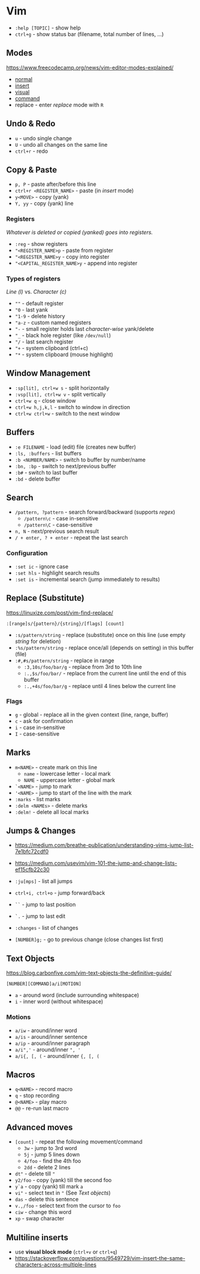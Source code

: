 # Vim

- `:help [TOPIC]` - show help
- `ctrl+g` - show status bar (filename, total number of lines, ...)

## Modes

https://www.freecodecamp.org/news/vim-editor-modes-explained/

- [normal](vim-normal.md)
- [insert](vim-insert.md)
- [visual](vim-visual.md)
- [command](vim-command.md)
- replace - enter _replace_ mode with `R`

## Undo & Redo

- `u` - undo single change
- `U` - undo all changes on the same line
- `ctrl+r` - redo

## Copy & Paste

- `p, P` - paste after/before this line
- `ctrl+r <REGISTER_NAME>` - paste (in _insert_ mode)
- `y<MOVE>` - copy (yank)
- `Y, yy` - copy (yank) line

### Registers

_Whatever is deleted or copied (yanked) goes into registers._

- `:reg` - show registers
- `"<REGISTER_NAME>p` - paste from register
- `"<REGISTER_NAME>y` - copy into register
- `"<CAPITAL_REGISTER_NAME>y` - append into register

### Types of registers

_Line (l)_ vs. _Character (c)_

- `""` - default register
- `"0` - last yank
- `"1-9` - delete history
- `"a-z` - custom named registers
- `"-` - small register holds last _character-wise_ yank/delete
- `"_` - black hole register (like `/dev/null`)
- `"/` - last search register
- `"+` - system clipboard (ctrl+c)
- `"*` - system clipboard (mouse highlight)

## Window Management

- `:sp[lit], ctrl+w s` - split horizontally
- `:vsp[lit], ctrl+w v` - split vertically
- `ctrl+w q` - close window
- `ctrl+w h,j,k,l` - switch to window in direction
- `ctrl+w ctrl+w` - switch to the next window

## Buffers

- `:e FILENAME` - load (edit) file (creates new buffer)
- `:ls, :buffers` - list buffers
- `:b <NUMBER/NAME>` - switch to buffer by number/name
- `:bn, :bp` - switch to next/previous buffer
- `:b#` - switch to last buffer
- `:bd` - delete buffer

## Search

- `/pattern, ?pattern` - search forward/backward (supports _regex_)
    - `/pattern\c` - case in-sensitive
    - `/pattern\C` - case-sensitive
- `n, N` - next/previous search result
- `/ + enter, ? + enter` - repeat the last search

### Configuration

- `:set ic` - ignore case
- `:set hls` - highlight search results
- `:set is` - incremental search (jump immediately to results)

## Replace (Substitute)

https://linuxize.com/post/vim-find-replace/

```
:[range]s/{pattern}/{string}/[flags] [count]
```

- `:s/pattern/string` - replace (substitute) once on this line (use empty _string_ for deletion)
- `:%s/pattern/string` - replace once/all (depends on setting) in this buffer (file)
- `:#,#s/pattern/string` - replace in range
    - `:3,10s/foo/bar/g` - replace from 3rd to 10th line
    - `:.,$s/foo/bar/` - replace from the current line until the end of this buffer
    - `:.,+4s/foo/bar/g` - replace until 4 lines below the current line

### Flags

- `g` - global - replace all in the given context (line, range, buffer)
- `c` - ask for confirmation
- `i` - case in-sensitive
- `I` - case-sensitive

## Marks

- `m<NAME>` - create mark on this line
    - `name` - lowercase letter - local mark
    - `NAME` - uppercase letter - global mark
- ``` `<NAME> ``` - jump to mark
- `'<NAME>` - jump to start of the line with the mark
- `:marks` - list marks
- `:delm <NAMEs>` - delete marks
- `:delm!` - delete all local marks

## Jumps & Changes

- https://medium.com/breathe-publication/understanding-vims-jump-list-7e1bfc72cdf0
- https://medium.com/usevim/vim-101-the-jump-and-change-lists-ef15cfb22c30

- `:ju[mps]` - list all jumps
- `ctrl+i, ctrl+o` - jump forward/back
- ``` `` ``` - jump to last position
- ``` `. ``` - jump to last edit
- `:changes` - list of changes
- `[NUMBER]g;` - go to previous change (close changes list first)

## Text Objects

https://blog.carbonfive.com/vim-text-objects-the-definitive-guide/

```
[NUMBER][COMMAND]a/i[MOTION]
```

- `a` - around word (include surrounding whitespace)
- `i` - inner word (without whitespace)

### Motions

- `a/iw` - around/inner word
- `a/is` - around/inner sentence
- `a/ip` - around/inner paragraph
- `a/i",'` - around/inner `", '`
- `a/i{, [, (` - around/inner `{, [, (`

## Macros

- `q<NAME>` - record macro
- `q` - stop recording
- `@<NAME>` - play macro
- `@@` - re-run last macro

## Advanced moves

- `[count]` - repeat the following movement/command
    - `3w` - jump to 3rd word
    - `5j` - jump 5 lines down
    - `4/foo` - find the 4th foo
    - `2dd` - delete 2 lines
- `dt"` - delete till `"`
- `y2/foo` - copy (yank) till the second foo
- ``` y`a ``` - copy (yank) till mark `a`
- `vi"` - select text in `"` (See _Text objects_)
- `das` - delete this sentence
- `v.,/foo` - select text from the cursor to `foo`
- `ciw` - change this word
- `xp` - swap character

## Multiline inserts

- use **visual block mode** (`ctrl+v` or `ctrl+q`)
- https://stackoverflow.com/questions/9549729/vim-insert-the-same-characters-across-multiple-lines